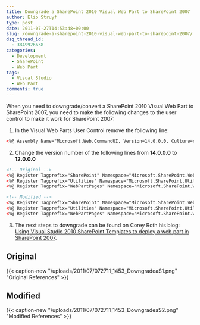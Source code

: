 ```yaml
---
title: Downgrade a SharePoint 2010 Visual Web Part to SharePoint 2007
author: Elio Struyf
type: post
date: 2011-07-27T14:53:48+00:00
slug: /downgrade-a-sharepoint-2010-visual-web-part-to-sharepoint-2007/
dsq_thread_id:
  - 3849926638
categories:
  - Development
  - SharePoint
  - Web Part
tags:
  - Visual Studio
  - Web Part
comments: true
---
```


When you need to downgrade/convert a SharePoint 2010 Visual Web Part to SharePoint 2007, you need to make the following changes to the user control to make it work for SharePoint 2007:

1.  In the Visual Web Parts User Control remove the following line:

```xml
<%@ Assembly Name="Microsoft.Web.CommandUI, Version=14.0.0.0, Culture=neutral, PublicKeyToken=71e9bce111e9429c" %>
```

2.  Change the version number of the following lines from **14.0.0.0** to **12.0.0.0**

```xml
<!-- Original -->
<%@ Register Tagprefix="SharePoint" Namespace="Microsoft.SharePoint.WebControls" Assembly="Microsoft.SharePoint, Version=14.0.0.0, Culture=neutral, PublicKeyToken=71e9bce111e9429c" %>
<%@ Register Tagprefix="Utilities" Namespace="Microsoft.SharePoint.Utilities" Assembly="Microsoft.SharePoint, Version=14.0.0.0, Culture=neutral, PublicKeyToken=71e9bce111e9429c" %>
<%@ Register Tagprefix="WebPartPages" Namespace="Microsoft.SharePoint.WebPartPages" Assembly="Microsoft.SharePoint, Version=14.0.0.0, Culture=neutral, PublicKeyToken=71e9bce111e9429c" %>

<!-- Modified -->
<%@ Register Tagprefix="SharePoint" Namespace="Microsoft.SharePoint.WebControls" Assembly="Microsoft.SharePoint, Version=12.0.0.0, Culture=neutral, PublicKeyToken=71e9bce111e9429c" %> 
<%@ Register Tagprefix="Utilities" Namespace="Microsoft.SharePoint.Utilities" Assembly="Microsoft.SharePoint, Version=12.0.0.0, Culture=neutral, PublicKeyToken=71e9bce111e9429c" %>
<%@ Register Tagprefix="WebPartPages" Namespace="Microsoft.SharePoint.WebPartPages" Assembly="Microsoft.SharePoint, Version=12.0.0.0, Culture=neutral, PublicKeyToken=71e9bce111e9429c" %>
```

3.  The next steps to downgrade can be found on Corey Roth his blog: [Using Visual Studio 2010 SharePoint Templates to deploy a web part in SharePoint 2007](http://www.dotnetmafia.com/blogs/dotnettipoftheday/archive/2010/07/15/using-visual-studio-2010-sharepoint-templates-to-deploy-a-web-part-in-sharepoint-2007.aspx).

## Original

{{< caption-new "/uploads/2011/07/072711_1453_DowngradeaS1.png" "Original References" >}}

## Modified

{{< caption-new "/uploads/2011/07/072711_1453_DowngradeaS2.png" "Modified References" >}}